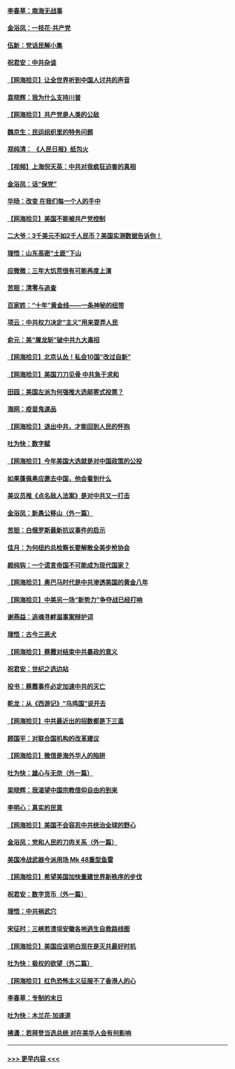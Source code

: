 #### [李春草：南海无战事](../pages/nsc993/n12371159.md?t=09011102) 
#### [金浴凤：一枝花·共产党](../pages/nsc993/n12368757.md?t=09011102) 
#### [伍新：党话民解小集](../pages/nsc993/n12366907.md?t=09011102) 
#### [祝君安：中共杂谈](../pages/nsc993/n12366076.md?t=09011102) 
#### [【网海拾贝】让全世界听到中国人讨共的声音](../pages/nsc993/n12365569.md?t=09011102) 
#### [袁晓辉：我为什么支持川普](../pages/nsc993/n12362670.md?t=09011102) 
#### [【网海拾贝】共产党是人类的公敌](../pages/nsc993/n12363182.md?t=09011102) 
#### [魏京生：民运组织里的特务问题](../pages/nsc993/n12363010.md?t=09011102) 
#### [郑纯清： 《人民日报》纸包火](../pages/nsc993/n12362706.md?t=09011102) 
#### [【视频】上海倪天英：中共对我疯狂迫害的真相](../pages/nsc993/n12356341.md?t=09011102) 
#### [金浴凤：话“保党”](../pages/nsc993/n12361867.md?t=09011102) 
#### [华旸：改变 在我们每一个人的手中](../pages/nsc993/n12361774.md?t=09011102) 
#### [【网海拾贝】美国不能被共产党控制](../pages/nsc993/n12360271.md?t=09011102) 
#### [二大爷：3千美元不如2千人民币？美国实测数据告诉你！](../pages/nsc993/n12358563.md?t=09011102) 
#### [理悟：山东高密“土匪”下山](../pages/nsc993/n12358535.md?t=09011102) 
#### [应微微：三年大饥荒很有可能再度上演](../pages/nsc993/n12358523.md?t=09011102) 
#### [苦胆：清零与追查](../pages/nsc993/n12358501.md?t=09011102) 
#### [百家姓：“十年”黄金线——一条神秘的纽带](../pages/nsc993/n12358319.md?t=09011102) 
#### [项云：中共权力决定“主义”用来耍弄人民](../pages/nsc993/n12358172.md?t=09011102) 
#### [俞元：美“屠龙斩”破中共九大毒招](../pages/nsc993/n12357822.md?t=09011102) 
#### [【网海拾贝】北京认怂！私会10国“改过自新”](../pages/nsc993/n12357784.md?t=09011102) 
#### [【网海拾贝】美国刀刀见骨 中共急于求和](../pages/nsc993/n12355511.md?t=09011102) 
#### [田园：美国左派为何强推大选邮寄式投票？](../pages/nsc993/n12352963.md?t=09011102) 
#### [海网：疫苗鬼速品](../pages/nsc993/n12354438.md?t=09011102) 
#### [【网海拾贝】退出中共，才能回到人民的怀抱](../pages/nsc993/n12352634.md?t=09011102) 
#### [吐为快：数字赋](../pages/nsc993/n12352317.md?t=09011102) 
#### [【网海拾贝】今年美国大选就是对中国政策的公投](../pages/nsc993/n12350973.md?t=09011102) 
#### [如果蓬佩奥应邀去中国，他会看到什么](../pages/nsc993/n12350945.md?t=09011102) 
#### [美议员推《点名敌人法案》是对中共又一打击](../pages/nsc993/n12350765.md?t=09011102) 
#### [金浴凤：新愚公移山（外一篇）](../pages/nsc993/n12350253.md?t=09011102) 
#### [苦胆：白俄罗斯最新抗议事件的启示](../pages/nsc993/n12349989.md?t=09011102) 
#### [佳月：为何纽约总检察长要解散全美步枪协会](../pages/nsc993/n12349939.md?t=09011102) 
#### [颜纯钩：一个谎言帝国不可能成为现代国家？](../pages/nsc993/n12349898.md?t=09011102) 
#### [【网海拾贝】奥巴马时代是中共渗透美国的黄金八年](../pages/nsc993/n12349284.md?t=09011102) 
#### [【网海拾贝】中美另一场“新势力”争夺战已经打响](../pages/nsc993/n12346998.md?t=09011102) 
#### [谢燕益：追魂寻衅滋事案辩护词](../pages/nsc993/n12346892.md?t=09011102) 
#### [理悟：古今三恶犬](../pages/nsc993/n12345190.md?t=09011102) 
#### [【网海拾贝】蔡霞对结束中共暴政的意义](../pages/nsc993/n12344263.md?t=09011102) 
#### [祝君安：世纪之选边站](../pages/nsc993/n12342382.md?t=09011102) 
#### [投书：蔡霞事件必定加速中共的灭亡](../pages/nsc993/n12341881.md?t=09011102) 
#### [乾龙：从《西游记》“乌鸡国”说开去](../pages/nsc993/n12341690.md?t=09011102) 
#### [【网海拾贝】中共最近出的招数都是下三滥](../pages/nsc993/n12341593.md?t=09011102) 
#### [顾国平：对联合国机构的改革建议](../pages/nsc993/n12339928.md?t=09011102) 
#### [【网海拾贝】微信是海外华人的陷阱](../pages/nsc993/n12338868.md?t=09011102) 
#### [吐为快：雄心与无奈（外一篇）](../pages/nsc993/n12338132.md?t=09011102) 
#### [梁晓辉：我渴望中国宗教信仰自由的到来](../pages/nsc993/n12336657.md?t=09011102) 
#### [李明心：真实的民意](../pages/nsc993/n12336089.md?t=09011102) 
#### [【网海拾贝】美国不会容忍中共统治全球的野心](../pages/nsc993/n12336063.md?t=09011102) 
#### [金浴凤：党和人民的刀肉关系（外一篇）](../pages/nsc993/n12335834.md?t=09011102) 
#### [美国冷战武器今派用场 Mk 48重型鱼雷](../pages/nsc993/n12335354.md?t=09011102) 
#### [【网海拾贝】希望美国加快重建世界新秩序的步伐](../pages/nsc993/n12334224.md?t=09011102) 
#### [祝君安：数字货币（外一篇）](../pages/nsc993/n12334186.md?t=09011102) 
#### [理悟：中共祸武穴](../pages/nsc993/n12333962.md?t=09011102) 
#### [宋征时：三峡若溃坝安徽各地逃生自救路线图](../pages/nsc993/n12332450.md?t=09011102) 
#### [【网海拾贝】美国应该明白现在是灭共最好时机](../pages/nsc993/n12332313.md?t=09011102) 
#### [吐为快：极权的欲望（外二篇）](../pages/nsc993/n12332089.md?t=09011102) 
#### [【网海拾贝】红色恐怖主义征服不了香港人的心](../pages/nsc993/n12329296.md?t=09011102) 
#### [李春草：专制的末日](../pages/nsc993/n12329079.md?t=09011102) 
#### [吐为快：木兰花‧加速道](../pages/nsc993/n12327366.md?t=09011102) 
#### [拂潇：若拜登当选总统 对在美华人会有何影响](../pages/nsc993/n12295996.md?t=09011102) 

----
#### [ >>> 更早内容 <<< ](../indexes/nsc993-earlier.md)

